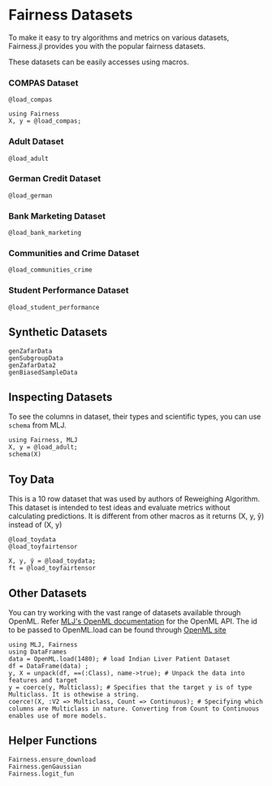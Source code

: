 # Fairness Datasets

To make it easy to try algorithms and metrics on various datasets, Fairness.jl provides you with the popular fairness datasets.

These datasets can be easily accesses using macros.

### COMPAS Dataset
```@docs
@load_compas
```
```@repl datasets
using Fairness
X, y = @load_compas;
```

### Adult Dataset
```@docs
@load_adult
```

### German Credit Dataset
```@docs
@load_german
```

### Bank Marketing Dataset
```@docs
@load_bank_marketing
```

### Communities and Crime Dataset
```@docs
@load_communities_crime
```

### Student Performance Dataset
```@docs
@load_student_performance
```

## Synthetic Datasets
```@docs
genZafarData
genSubgroupData
genZafarData2
genBiasedSampleData
```

## Inspecting Datasets
To see the columns in dataset, their types and scientific types, you can use `schema` from MLJ.
```@repl
using Fairness, MLJ
X, y = @load_adult;
schema(X)
```

## Toy Data
This is a 10 row dataset that was used by authors of Reweighing Algorithm.
This dataset is intended to test ideas and evaluate metrics without calculating predictions.
It is different from other macros as it returns (X, y, ŷ) instead of (X, y)

```@docs
@load_toydata
@load_toyfairtensor
```

```@repl datasets
X, y, ŷ = @load_toydata;
ft = @load_toyfairtensor
```

## Other Datasets
You can try working with the vast range of datasets available through OpenML.
Refer [MLJ's OpenML documentation](https://alan-turing-institute.github.io/MLJ.jl/v0.9/openml_integration/) for the OpenML API.
The id to be passed to OpenML.load can be found through [OpenML site](https://www.openml.org/search?type=data)
```@repl
using MLJ, Fairness
using DataFrames
data = OpenML.load(1480); # load Indian Liver Patient Dataset
df = DataFrame(data) ;
y, X = unpack(df, ==(:Class), name->true); # Unpack the data into features and target
y = coerce(y, Multiclass); # Specifies that the target y is of type Multiclass. It is othewise a string.
coerce!(X, :V2 => Multiclass, Count => Continuous); # Specifying which columns are Multiclass in nature. Converting from Count to Continuous enables use of more models.
```

## Helper Functions
```@docs
Fairness.ensure_download
Fairness.genGaussian
Fairness.logit_fun
```
